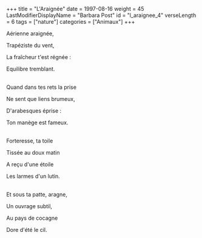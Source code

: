 +++
title = "L'Araignée"
date = 1997-08-16
weight = 45
LastModifierDisplayName = "Barbara Post"
id = "l_araignee_4"
verseLength = 6
tags = ["nature"]
categories = ["Animaux"]
+++

Aérienne araignée,

Trapéziste du vent,

La fraîcheur t'est régnée :

Equilibre tremblant.

 \
Quand dans tes rets la prise

Ne sent que liens brumeux,

D'arabesques éprise :

Ton manège est fameux.

 \
Forteresse, ta toile

Tissée au doux matin

A reçu d'une étoile

Les larmes d'un lutin.

 \
Et sous ta patte, aragne,

Un ouvrage subtil,

Au pays de cocagne

Dore d'été le cil.
